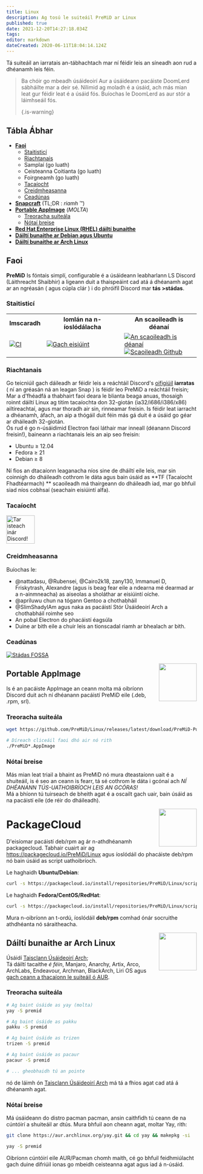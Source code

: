 ```yaml
---
title: Linux
description: Ag tosú le suiteáil PreMiD ar Linux
published: true
date: 2021-12-20T14:27:18.034Z
tags:
editor: markdown
dateCreated: 2020-06-11T18:04:14.124Z
---
```


Tá suiteáil an iarratais an-tábhachtach mar ní féidir leis an síneadh aon rud a dhéanamh leis féin.

> Ba chóir go mbeadh úsáideoirí Aur a úsáideann pacáiste DoomLerd sábháilte mar a deir sé. Nílimid ag moladh é a úsáid, ach más mian leat gur féidir leat é a úsáid fós. Buíochas le DoomLerd as aur stór a láimhseáil fós. 
> 
> {.is-warning}

## Tábla Ábhar

- **[Faoi](#about)**
  - [Staitisticí](#stats)
  - [Riachtanais](#requirements)
  - Samplaí (go luath)
  - Ceisteanna Coitianta (go luath)
  - Foirgneamh (go luath)
  - [Tacaíocht](#support)
  - [Creidmheasanna](#credits)
  - [Ceadúnas](#license)
- **[Snapcraft](#snapcraft)** (TL;DR : _riamh_ ™️)
- **[Portable AppImage](#appimage)** (_MOLTA_)
  - [Treoracha suiteála](#appimageinstall)
  - [Nótaí breise](#appimagenotes)
- [**Red Hat Enterprise Linux (RHEL) dáiltí bunaithe**](#packagecloud)
- [**Dáiltí bunaithe ar Debian agus Ubuntu**](#packagecloud)
- [**Dáiltí bunaithe ar Arch Linux**](#arch)

<a name="about"></a>

## Faoi

**PreMiD** Is fóntais simplí, configurable é a úsáideann leabharlann LS Discord (Láithreacht Shaibhir) a ligeann duit a thaispeáint cad atá á dhéanamh agat ar an ngréasán ( agus cúpla clár ) i do phróifíl Discord mar **tás >stádas**.

<a name="stats"></a>

### Staitisticí

<table>
  <tr>
    <th>Imscaradh</th>
    <th>Iomlán na n-íoslódálacha</th>
    <th>An scaoileadh is déanaí</th>
  </tr>
  <tr>
    <td><a href="https://github.com/PreMiD/Linux/actions"><img src="https://github.com/PreMiD/Linux/workflows/CI/badge.svg?branch=master&event=push" alt="CI"></a></td>
    <td><a href="https://github.com/PreMiD/Linux/releases"><img src="https://img.shields.io/github/downloads/PreMiD/Linux/total.svg?maxAge=86400" alt="Gach eisiúint"></a></td>
    <td><a href="https://github.com/PreMiD/Linux/releases/latest"><img src="https://img.shields.io/github/v/release/PreMiD/Linux.svg?maxAge=86400" alt="An scaoileadh is déanaí"><br><img src="https://img.shields.io/github/downloads/PreMiD/Linux/latest/total.svg?maxAge=86400" alt="Scaoileadh Github"></a></td>
  </tr>
</table>

<a name="requirements"></a>

### Riachtanais

Go teicniúil gach dáileadh ar féidir leis a reáchtáil Discord's [oifigiúil](https://discordapp.com/download) **iarratas** ( ní an gréasán ná an leagan Snap ) is féidir leo PreMiD a reáchtáil freisin;</br> Mar a d'fhéadfá a thabhairt faoi deara le blianta beaga anuas, thosaigh roinnt dáiltí Linux ag titim tacaíochta don 32-giotán (ia32/i686/i386/x86) ailtireachtaí, agus mar thoradh air sin, rinneamar freisin. Is féidir leat iarracht a dhéanamh, áfach, an aip a thógáil duit féin más gá duit é a úsáid go géar ar dháileadh 32-giotán.</br> Ós rud é go n-úsáidimid Electron faoi láthair mar inneall (déanann Discord freisin!), baineann a riachtanais leis an aip seo freisin:

- Ubuntu ≥ 12.04
- Fedora ≥ 21
- Debian ≥ 8

Ní fios an dtacaíonn leaganacha níos sine de dháiltí eile leis, mar sin coinnigh do dháileadh cothrom le dáta agus bain úsáid as **TF (Tacaíocht Fhadtéarmach) ** scaoileadh má thairgeann do dháileadh iad, mar go bhfuil siad níos cobhsaí (seachain eisiúintí alfa).

<a name="support"></a>

### Tacaíocht

<div>
  <a target="_blank" href="https://discord.premid.app/" title="Tar isteach inár Discord!">
    <img height="75px" draggable="false" src="https://discordapp.com/api/guilds/493130730549805057/widget.png?style=banner2" alt="Tar isteach inár Discord!">
  </a>
</div>

<a name="credits"></a>

### Creidmheasanna

Buíochas le:

- @nattadasu, @Rubensei, @Cairo2k18, zany130, Immanuel D, Friskytrash, Alexandre (agus is beag fear eile a ndearna mé dearmad ar a n-ainmneacha) as aiseolas a sholáthar ar eisiúintí oíche.
- @apriluwu chun na tógann Gentoo a chothabháil
- @SlimShadyIAm agus naka as pacáistí Stór Úsáideoirí Arch a chothabháil roimhe seo
- An pobal Electron do phacáistí éagsúla
- Duine ar bith eile a chuir leis an tionscadal riamh ar bhealach ar bith.

<a name="license"></a>

### Ceadúnas

[![Stádas FOSSA](https://app.fossa.io/api/projects/git%2Bgithub.com%2FPreMiD%2FLinux.svg?type=large)](https://app.fossa.io/projects/git%2Bgithub.com%2FPreMiD%2FLinux?ref=badge_large)

<img src="https://i.imgur.com/ACAxtmA.png" width="100" height="100" align="right" />

<a name="snapcraft"></a>

## Portable AppImage

Is é an pacáiste AppImage an ceann molta má oibríonn Discord duit ach ní dhéanann pacáistí PreMiD eile (.deb, .rpm, srl).

<a name="appimageinstall"></a>

### Treoracha suiteála

```bash
wget https://github.com/PreMiD/Linux/releases/latest/download/PreMiD-Portable.AppImage && chmod a+x PreMiD*.AppImage
```

```bash
# Díreach cliceáil faoi dhó air nó rith
./PreMiD*.AppImage
```

<a name="appimagenotes"></a>

### Nótaí breise

Más mian leat triail a bhaint as PreMiD nó mura dteastaíonn uait é a shuiteáil, is é seo an ceann is fearr, tá sé cothrom le dáta i gcónaí ach _NÍ DHÉANANN TÚS-UATHOIBRÍOCH LEIS AN GCÓRAS!_</br>Má a bhíonn tú tuirseach de bheith agat é a oscailt gach uair, bain úsáid as na pacáistí eile (de réir do dháileadh).

<img src="https://raw.githubusercontent.com/PreMiD/Linux/master/.github/packagecloud.png" width="100" height="100" align="right" />

<a name="packagecloud"></a>

# PackageCloud

D'eisíomar pacáistí deb/rpm ag ár n-athdhéanamh packagecloud. Tabhair cuairt air ag https://packagecloud.io/PreMiD/Linux agus íoslódáil do phacáiste deb/rpm nó bain úsáid as script uathoibríoch.

Le haghaidh **Ubuntu/Debian**:

```bash
curl -s https://packagecloud.io/install/repositories/PreMiD/Linux/script.deb.sh | sudo bash
```

Le haghaidh **Fedora/CentOS/RedHat**:

```bash
curl -s https://packagecloud.io/install/repositories/PreMiD/Linux/script.rpm.sh | sudo bash
```

Mura n-oibríonn an t-ordú, íoslódáil **deb/rpm** comhad ónár socruithe athdhéanta nó sáraitheacha.

<a name="arch"></a>

<img src="https://raw.githubusercontent.com/PreMiD/Linux/86ae2fbd49499785281f388a5305b06e0d3ecfea/.github/iusearchbtw.svg" width="100" height="100" align="right" />

## Dáiltí bunaithe ar Arch Linux

Úsáidí [Taisclann Úsáideoirí Arch](https://aur.archlinux.org/packages/premid);</br> Tá dáiltí tacaithe _é féin_, Manjaro, Anarchy, Artix, Arco, ArchLabs, Endeavour, Archman, BlackArch, Liri OS agus [gach ceann a thacaíonn le suiteáil ó AUR](https://wiki.archlinux.org/index.php/Arch-based_distributions#Active).

<a name="archinstall"></a>

### Treoracha suiteála

```bash
# Ag baint úsáide as yay (molta)
yay -S premid
```

```bash
# Ag baint úsáide as pakku
pakku -S premid
```

```bash
# Ag baint úsáide as trizen
trizen -S premid
```

```bash
# Ag baint úsáide as pacaur
pacaur -S premid
```

```bash
# ... gheobhaidh tú an pointe
```

nó de láimh ón [Taisclann Úsáideoirí Arch](https://aur.archlinux.org/packages/premid) má tá a fhios agat cad atá á dhéanamh agat.

<a name="archnotes"></a>

### Nótaí breise

Má úsáideann do distro pacman pacman, ansin caithfidh tú ceann de na cúntóirí a shuiteáil ar dtús. Mura bhfuil aon cheann agat, moltar Yay, rith:

```bash
git clone https://aur.archlinux.org/yay.git && cd yay && makepkg -si
```

```bash
yay -S premid
```

Oibríonn cúntóirí eile AUR/Pacman chomh maith, cé go bhfuil feidhmiúlacht gach duine difriúil ionas go mbeidh ceisteanna agat agus iad á n-úsáid.
